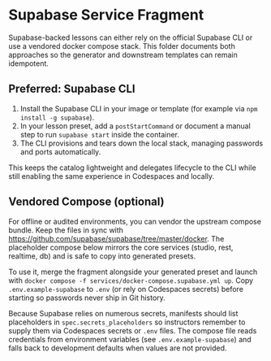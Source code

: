 # Supabase Service Fragment

Supabase-backed lessons can either rely on the official Supabase CLI or use a vendored docker compose stack. This folder documents both approaches so the generator and downstream templates can remain idempotent.

## Preferred: Supabase CLI

1. Install the Supabase CLI in your image or template (for example via `npm install -g supabase`).
2. In your lesson preset, add a `postStartCommand` or document a manual step to run `supabase start` inside the container.
3. The CLI provisions and tears down the local stack, managing passwords and ports automatically.

This keeps the catalog lightweight and delegates lifecycle to the CLI while still enabling the same experience in Codespaces and locally.

## Vendored Compose (optional)

For offline or audited environments, you can vendor the upstream compose bundle. Keep the files in sync with <https://github.com/supabase/supabase/tree/master/docker>. The placeholder compose below mirrors the core services (studio, rest, realtime, db) and is safe to copy into generated presets.

To use it, merge the fragment alongside your generated preset and launch with `docker compose -f services/docker-compose.supabase.yml up`. Copy `.env.example-supabase` to `.env` (or rely on Codespaces secrets) before starting so passwords never ship in Git history.

Because Supabase relies on numerous secrets, manifests should list placeholders in `spec.secrets_placeholders` so instructors remember to supply them via Codespaces secrets or `.env` files. The compose file reads credentials from environment variables (see `.env.example-supabase`) and falls back to development defaults when values are not provided.
